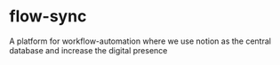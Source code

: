 # flow-sync
A platform for workflow-automation where we use notion as the central database and increase the digital presence
